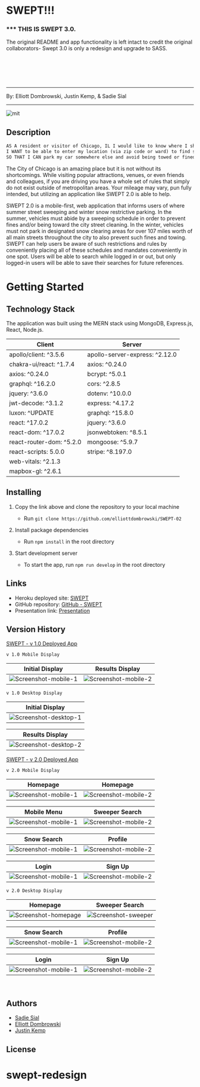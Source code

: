 # SWEPT!!!

### *** THIS IS SWEPT 3.0.
The original README and app functionality is left intact to credit the original collaborators- Swept 3.0 is only a redesign and upgrade to SASS.

<br />
<br />
<br />
<br />

---

By: Elliott Dombrowski, Justin Kemp, & Sadie Sial

---

![mit](https://img.shields.io/badge/license-MIT-lightblue)

## Description

```md
AS A resident or visitor of Chicago, IL I would like to know where I should avoid parking in the 3rd largest metropolitan US City.
I WANT to be able to enter my location (via zip code or ward) to find seasonal parking restrictions throughout the year. If I am unsure of my ward number, I want to enter a local zip code to find my ward.
SO THAT I CAN park my car somewhere else and avoid being towed or fined by the city for not following such restrictions.
```

The City of Chicago is an amazing place but it is not without its shortcomings. While visiting popular attractions, venues, or even friends and colleagues, if you are driving you have a whole set of rules that simply do not exist outside of metropolitan areas. Your mileage may vary, pun fully intended, but utilizing an application like SWEPT 2.0 is able to help.

SWEPT 2.0 is a mobile-first, web application that informs users of where summer street sweeping and winter snow restrictive parking. In the summer, vehicles must abide by a sweeping schedule in order to prevent fines and/or being toward the city street cleaning. In the winter, vehicles must not park in designated snow clearing areas for over 107 miles worth of all main streets throughout the city to also prevent such fines and towing. SWEPT can help users be aware of such restrictions and rules by conveniently placing all of these schedules and mandates conveniently in one spot. Users will be able to search while logged in or out, but only logged-in users will be able to save their searches for future references.

# Getting Started

## Technology Stack

The application was built using the MERN stack using MongoDB, Express.js, React, Node.js.

|           Client          |            Server              |
| ------------------------- | ------------------------------ |
| apollo/client: ^3.5.6     | apollo-server-express: ^2.12.0 |
| chakra-ui/react: ^1.7.4   | axios: ^0.24.0                 |
| axios: ^0.24.0            | bcrypt: ^5.0.1                 |
| graphql: ^16.2.0          | cors: ^2.8.5                   |
| jquery: ^3.6.0            | dotenv: ^10.0.0                |
| jwt-decode: ^3.1.2        | express: ^4.17.2               |
| luxon: ^UPDATE            | graphql: ^15.8.0               |
| react: ^17.0.2            | jquery: ^3.6.0                 |
| react-dom: ^17.0.2        | jsonwebtoken: ^8.5.1           |
| react-router-dom: ^5.2.0  | mongoose: ^5.9.7               |
| react-scripts: 5.0.0      | stripe: ^8.197.0               |
| web-vitals: ^2.1.3        |                                |
| mapbox-gl: ^2.6.1         |                                |   
   
## Installing

1. Copy the link above and clone the repository to your local machine   
    - Run `git clone https://github.com/elliottdombrowski/SWEPT-02`

2. Install package dependencies   
    - Run `npm install` in the root directory

3. Start development server   
    - To start the app, run `npm run develop` in the root directory


## Links

- Heroku deployed site: [SWEPT](http://swept.herokuapp.com/)
- GitHub repository: [GitHub - SWEPT](https://github.com/elliottdombrowski/SWEPT-02) 
- Presentation link: [Presentation](https://docs.google.com/presentation/d/12hg9P6nvWxK_n2TzjzKU79cAG8nRA2_XzrPrARD9HhI/edit?usp=sharing)

## Version History

[SWEPT - v 1.0 Deployed App](https://elliottdombrowski.github.io/NU-Project-1/)

```
v 1.0 Mobile Display
```

|               Initial Display               |                Results Display                |
| :-----------------------------------------: | :-------------------------------------------: |
| ![Screenshot-mobile-1](client/src/assets/swept1-0_mobile_screenshot1.png) | ![Screenshot-mobile-2](client/src/assets/swept1-0_mobile_screenshot2.png) |

```
v 1.0 Desktop Display
```

| Initial Display |
| :------: |
| ![Screenshot-desktop-1](client/src/assets/swept1-0_full_screenshot1.png) |   

| Results Display |
| :------: |
| ![Screenshot-desktop-2](client/src/assets/swept1-0_full_screenshot2.png) |   
    


[SWEPT - v 2.0 Deployed App](http://swept.herokuapp.com/)   


```
v 2.0 Mobile Display
```

|               Homepage             |                Homepage               |
| :-----------------------------------------: | :-------------------------------------------: |
| ![Screenshot-mobile-1](client/src/assets/swept_home_mobile.png) | ![Screenshot-mobile-2](client/src/assets/swept_home2_mobile.png) |   

|               Mobile Menu             |                Sweeper Search               |
| :-----------------------------------------: | :-------------------------------------------: |
| ![Screenshot-mobile-1](client/src/assets/swept_menu_mobile.png) | ![Screenshot-mobile-2](client/src/assets/swept_sweeper_mobile.png) |

|               Snow Search             |                Profile                |
| :-----------------------------------------: | :-------------------------------------------: |
| ![Screenshot-mobile-1](client/src/assets/swept_snow_mobile.png) | ![Screenshot-mobile-2](client/src/assets/swept_profile_mobile.png) |

|               Login             |                Sign Up               |
| :-----------------------------------------: | :-------------------------------------------: |
| ![Screenshot-mobile-1](client/src/assets/swept_login_mobile.png) | ![Screenshot-mobile-2](client/src/assets/swept_signup_mobile.png) |

   
   
```
v 2.0 Desktop Display
```

|               Homepage             |                Sweeper Search                |
| :-----------------------------------------: | :-------------------------------------------: |
| ![Screenshot-homepage](client/src/assets/swept_home_desktop.png) | ![Screenshot-sweeper](client/src/assets/swept_sweeper_desktop.png) |       


|               Snow Search             |                Profile                |
| :-----------------------------------------: | :-------------------------------------------: |
| ![Screenshot-mobile-1](client/src/assets/swept_snow_desktop.png) | ![Screenshot-mobile-2](client/src/assets/swept_profile_desktop.png) |

|               Login             |                Sign Up               |
| :-----------------------------------------: | :-------------------------------------------: |
| ![Screenshot-mobile-1](client/src/assets/swept_login_desktop.png) | ![Screenshot-mobile-2](client/src/assets/swept_signup_desktop.png) |


<br>

## Authors

- [Sadie Sial](https://github.com/sadielinks)
- [Elliott Dombrowski](https://github.com/elliottdombrowski)
- [Justin Kemp](https://github.com/justinkemp10)

## License
# swept-redesign
